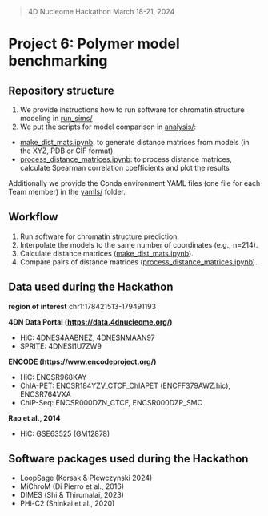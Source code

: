 > 4D Nucleome Hackathon March 18-21, 2024
# Project 6: Polymer model benchmarking

## Repository structure

1. We provide instructions how to run software for chromatin structure modeling in [run_sims/](https://github.com/SFGLab/Polymer_model_benchmark/tree/main/run_sims)
2. We put the scripts for model comparison in [analysis/](https://github.com/SFGLab/Polymer_model_benchmark/tree/main/analysis):

- [make_dist_mats.ipynb](https://github.com/SFGLab/Polymer_model_benchmark/blob/main/analysis/make_dist_mats.ipynb): to generate distance matrices from models (in the XYZ, PDB or CIF format)
- [process_distance_matrices.ipynb](https://github.com/SFGLab/Polymer_model_benchmark/blob/main/analysis/process_distance_matrices.ipynb): to process distance matrices, calculate Spearman correlation coefficients and plot the results

Additionally we provide the Conda environment YAML files (one file for each Team member) in the [yamls/](https://github.com/SFGLab/Polymer_model_benchmark/tree/main/yamls) folder.

## Workflow

1. Run software for chromatin structure prediction.
2. Interpolate the models to the same number of coordinates (e.g., n=214).
3. Calculate distance matrices ([make_dist_mats.ipynb](https://github.com/SFGLab/Polymer_model_benchmark/blob/main/analysis/make_dist_mats.ipynb)).
4. Compare pairs of distance matrices ([process_distance_matrices.ipynb](https://github.com/SFGLab/Polymer_model_benchmark/blob/main/analysis/process_distance_matrices.ipynb)).

## Data used during the Hackathon

**region of interest** chr1:178421513-179491193

**4DN Data Portal (https://data.4dnucleome.org/)**
- HiC: 4DNES4AABNEZ, 4DNESNMAAN97
- SPRITE: 4DNESI1U7ZW9

**ENCODE (https://www.encodeproject.org/)**
- HiC: ENCSR968KAY
- ChIA-PET: ENCSR184YZV_CTCF_ChIAPET (ENCFF379AWZ.hic), ENCSR764VXA
- ChIP-Seq: ENCSR000DZN_CTCF, ENCSR000DZP_SMC

**Rao et al., 2014**
- HiC: GSE63525 (GM12878)

## Software packages used during the Hackathon
- LoopSage (Korsak & Plewczynski 2024)
- MiChroM (Di Pierro et al., 2016)
- DIMES (Shi & Thirumalai, 2023)
- PHi-C2 (Shinkai et al., 2020)
